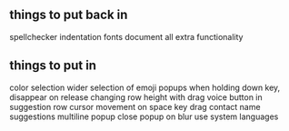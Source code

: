 ## things to put back in
spellchecker
indentation
fonts
document all extra functionality

## things to put in
color selection
wider selection of emoji
popups when holding down key, disappear on release
changing row height with drag
voice button in suggestion row
cursor movement on space key drag
contact name suggestions
multiline popup
close popup on blur
use system languages
